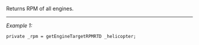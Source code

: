 Returns RPM of all engines.


---
*Example 1:*
```sqf
private _rpm = getEngineTargetRPMRTD _helicopter;
```